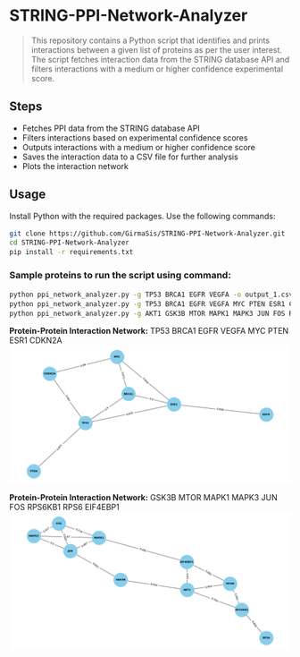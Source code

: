 # STRING-PPI-Network-Analyzer

> This repository contains a Python script that identifies and prints interactions between a given list of proteins as per the user interest. 
> The script fetches interaction data from the STRING database API and filters interactions with a medium or higher confidence experimental score.

## Steps
- Fetches PPI data from the STRING database API
- Filters interactions based on experimental confidence scores
- Outputs interactions with a medium or higher confidence score
- Saves the interaction data to a CSV file for further analysis
- Plots the interaction network

## Usage

Install Python with the required packages. Use the following commands:

```sh
git clone https://github.com/GirmaSis/STRING-PPI-Network-Analyzer.git
cd STRING-PPI-Network-Analyzer
pip install -r requirements.txt

```
### Sample proteins to run the script using command:
```sh
python ppi_network_analyzer.py -g TP53 BRCA1 EGFR VEGFA -o output_1.csv -t 0.4
python ppi_network_analyzer.py -g TP53 BRCA1 EGFR VEGFA MYC PTEN ESR1 CDKN2A -o output_2.csv -t 0.4
python ppi_network_analyzer.py -g AKT1 GSK3B MTOR MAPK1 MAPK3 JUN FOS RPS6KB1 RPS6 EIF4EBP1 -o output_3.csv -t 0.4
```
**Protein-Protein Interaction Network:** TP53 BRCA1 EGFR VEGFA MYC PTEN ESR1 CDKN2A 
![interaction network_1](Figure_1.png)

**Protein-Protein Interaction Network:** GSK3B MTOR MAPK1 MAPK3 JUN FOS RPS6KB1 RPS6 EIF4EBP1
![interaction network_2](Figure_2.png)





